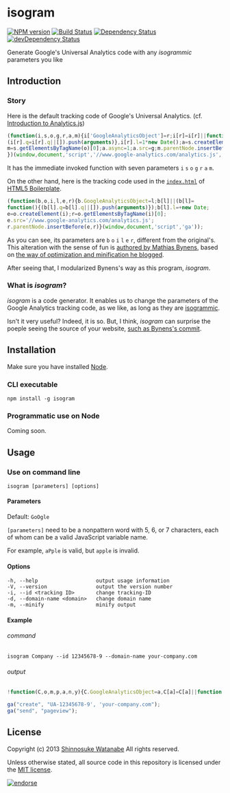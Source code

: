 # isogram

[![NPM version](https://badge.fury.io/js/isogram.png)](http://badge.fury.io/js/isogram)
[![Build Status](https://travis-ci.org/shinnn/isogram.png?branch=master)](https://travis-ci.org/shinnn/isogram)
[![Dependency Status](https://david-dm.org/shinnn/isogram.png)](https://david-dm.org/shinnn/isogram)
[![devDependency Status](https://david-dm.org/shinnn/isogram/dev-status.png)](https://david-dm.org/shinnn/isogram#info=devDependencies)

Generate Google's Universal Analytics code with any *isogrammic* parameters you like

## Introduction

### Story

Here is the default tracking code of Google's Universal Analytics.
(cf. [Introduction to Analytics.js](https://developers.google.com/analytics/devguides/collection/analyticsjs/))

```javascript
(function(i,s,o,g,r,a,m){i['GoogleAnalyticsObject']=r;i[r]=i[r]||function(){
(i[r].q=i[r].q||[]).push(arguments)},i[r].l=1*new Date();a=s.createElement(o),
m=s.getElementsByTagName(o)[0];a.async=1;a.src=g;m.parentNode.insertBefore(a,m)
})(window,document,'script','//www.google-analytics.com/analytics.js','ga');
```

It has the immediate invoked function with seven parameters `i` `s` `o` `g` `r` `a` `m`.

On the other hand, here is the tracking code used in the [`index.html`](https://github.com/h5bp/html5-boilerplate/blob/master/index.html) of [HTML5 Boilerplate](http://html5boilerplate.com/).

```javascript
(function(b,o,i,l,e,r){b.GoogleAnalyticsObject=l;b[l]||(b[l]=
function(){(b[l].q=b[l].q||[]).push(arguments)});b[l].l=+new Date;
e=o.createElement(i);r=o.getElementsByTagName(i)[0];
e.src='//www.google-analytics.com/analytics.js';
r.parentNode.insertBefore(e,r)}(window,document,'script','ga'));
```

As you can see, its parameters are `b` `o` `i` `l` `e` `r`, different from the original's.
This alteration with the sense of fun is [authored by Mathias Bynens](https://github.com/h5bp/html5-boilerplate/commit/48d49e96d6db282eb9686d31ebbc5cbbbdd4d966 "Update to Google Universal Analytics"), based on [the way of optimization and minification he blogged](http://mathiasbynens.be/notes/async-analytics-snippet#universal-analytics).

After seeing that, I modularized Bynens's way as this program, *isogram*.

### What is *isogram*?

*isogram* is a code generator. It enables us to change the parameters of the Google Analytics tracking code, as we like, as long as they are [isogrammic](http://en.wikipedia.org/wiki/Isogram).

Isn't it very useful? Indeed, it is so. But, I think, *isogram* can surprise the poeple seeing the source of your website, [such as Bynens's commit](https://github.com/h5bp/html5-boilerplate/commit/48d49e96d6db282eb9686d31ebbc5cbbbdd4d966#all_commit_comments "notes on commit").

## Installation

Make sure you have installed [Node](http://nodejs.org/).

### CLI executable

```
npm install -g isogram
```

### Programmatic use on Node

Coming soon.

## Usage

### Use on command line

```
isogram [parameters] [options]
```

#### Parameters

Default: `GoOgle`

`[parameters]` need to be a nonpattern word with 5, 6, or 7 characters, each of whom can be a valid JavaScript variable name.

For example, `aPple` is valid, but `apple` is invalid.

#### Options

```
-h, --help                   output usage information
-V, --version                output the version number
-i, --id <tracking ID>       change tracking-ID
-d, --domain-name <domain>   change domain name
-m, --minify                 minify output
```

#### Example

###### command

```
isogram Company --id 12345678-9 --domain-name your-company.com
```

###### output

```javascript
!function(C,o,m,p,a,n,y){C.GoogleAnalyticsObject=a,C[a]=C[a]||function(){(C[a].q=C[a].q||[]).push(arguments)},C[a].l=+new Date,n=o.createElement(m),y=o.getElementsByTagName(m)[0],n.src=p,y.parentNode.insertBefore(n,y)}(this,document,"script","//www.google-analytics.com/analytics.js","ga");

ga("create", "UA-12345678-9', 'your-company.com");
ga("send", "pageview");
```

## License

Copyright (c) 2013 [Shinnosuke Watanabe](https://github.com/shinnn) All rights reserved.

Unless otherwise stated, all source code in this repository is licensed under the [MIT license](http://opensource.org/licenses/mit-license.php).

[![endorse](https://api.coderwall.com/shinnn/endorsecount.png)](https://coderwall.com/shinnn)